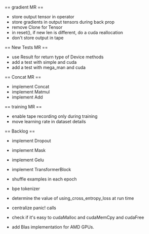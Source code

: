 == gradient MR ==

- store output tensor in operator
- store gradients in output tensors during back prop
- remove Clone for Tensor
- in reset(), if new len is different, do a cuda reallocation
- don't store output in tape

== New Tests MR ==

- use Result for return type of Device methods
- add a test with simple and cuda
- add a test with mega_man and cuda

== Concat MR ==

- implement Concat
- implement Matmul
- implement Add

== training MR ==
- enable tape recording only during training
- move learning rate in dataset details

== Backlog ==
- implement Dropout
- implement Mask
- implement Gelu
- implement TransformerBlock

- shuffle examples in each epoch
- bpe tokenizer

- determine the value of using_cross_entropy_loss at run time
- centralize panic! calls
- check if it's easy to cudaMalloc and cudaMemCpy and cudaFree
- add Blas implementation for AMD GPUs.